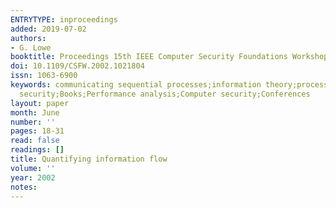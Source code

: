```yaml
---
ENTRYTYPE: inproceedings
added: 2019-07-02
authors:
- G. Lowe
booktitle: Proceedings 15th IEEE Computer Security Foundations Workshop. CSFW-15
doi: 10.1109/CSFW.2002.1021804
issn: 1063-6900
keywords: communicating sequential processes;information theory;process algebra;CSP;information flow;covert channels;Channel capacity;Algebra;Laboratories;Information
  security;Books;Performance analysis;Computer security;Conferences
layout: paper
month: June
number: ''
pages: 18-31
read: false
readings: []
title: Quantifying information flow
volume: ''
year: 2002
notes:
---
```

